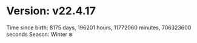 # Version: v22.4.17
Time since birth: 8175 days, 196201 hours, 11772060 minutes, 706323600 seconds
Season: Winter ❄️
